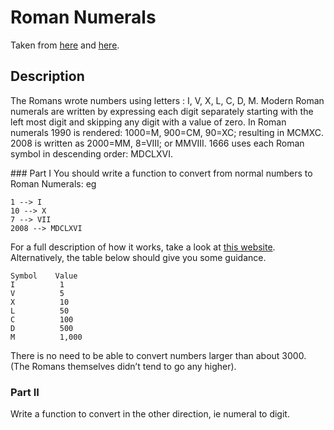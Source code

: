 # Roman Numerals

Taken from [here](http://codingdojo.org/kata/RomanNumerals/) and [here](https://www.codewars.com/kata/roman-numerals-encoder).

## Description

The Romans wrote numbers using letters : I, V, X, L, C, D, M. Modern Roman numerals are written by expressing each digit separately starting with the left most digit and skipping any digit with a value of zero. In Roman numerals 1990 is rendered: 1000=M, 900=CM, 90=XC; resulting in MCMXC. 2008 is written as 2000=MM, 8=VIII; or MMVIII. 1666 uses each Roman symbol in descending order: MDCLXVI.


### Part I
You should write a function to convert from normal numbers to Roman Numerals: eg
```
1 --> I
10 --> X
7 --> VII
2008 --> MDCLXVI
```

For a full description of how it works, take a look at [this website](http://www.novaroma.org/via_romana/numbers.html). Alternatively, the table below should give you some guidance.

```
Symbol    Value
I          1
V          5
X          10
L          50
C          100
D          500
M          1,000
```

There is no need to be able to convert numbers larger than about 3000. (The Romans themselves didn’t tend to go any higher).

### Part II

Write a function to convert in the other direction, ie numeral to digit.
